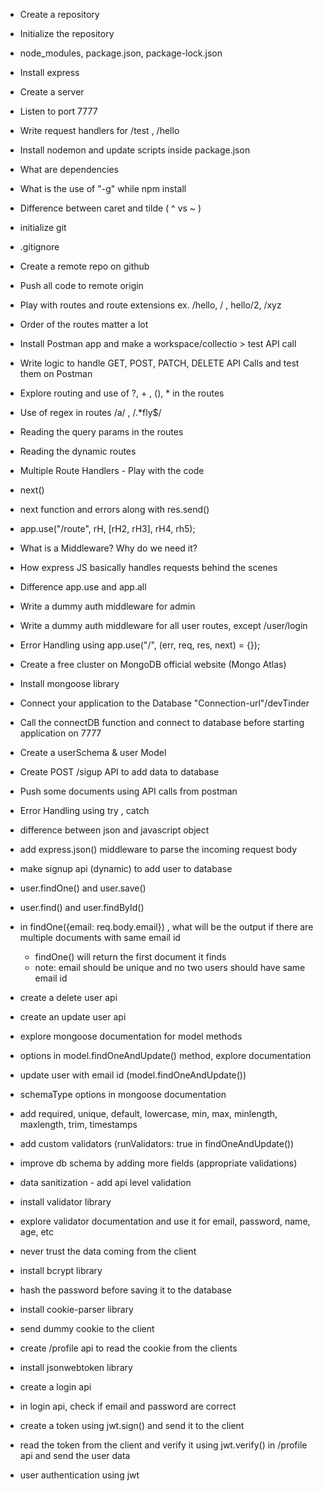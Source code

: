 - Create a repository
- Initialize the repository
- node_modules, package.json, package-lock.json
- Install express
- Create a server
- Listen to port 7777
- Write request handlers for /test , /hello
- Install nodemon and update scripts inside package.json
- What are dependencies
- What is the use of "-g" while npm install
- Difference between caret and tilde ( ^ vs ~ )
- initialize git
- .gitignore
- Create a remote repo on github
- Push all code to remote origin
- Play with routes and route extensions ex. /hello, / , hello/2, /xyz
- Order of the routes matter a lot
- Install Postman app and make a workspace/collectio > test API call
- Write logic to handle GET, POST, PATCH, DELETE API Calls and test them on Postman
- Explore routing and use of ?, + , (), \* in the routes
- Use of regex in routes /a/ , /.\*fly$/
- Reading the query params in the routes
- Reading the dynamic routes
- Multiple Route Handlers - Play with the code
- next()
- next function and errors along with res.send()
- app.use("/route", rH, [rH2, rH3], rH4, rh5);
- What is a Middleware? Why do we need it?
- How express JS basically handles requests behind the scenes
- Difference app.use and app.all
- Write a dummy auth middleware for admin
- Write a dummy auth middleware for all user routes, except /user/login
- Error Handling using app.use("/", (err, req, res, next) = {});
- Create a free cluster on MongoDB official website (Mongo Atlas)
- Install mongoose library
- Connect your application to the Database "Connection-url"/devTinder
- Call the connectDB function and connect to database before starting application on 7777
- Create a userSchema & user Model
- Create POST /sigup API to add data to database
- Push some documents using API calls from postman
- Error Handling using try , catch

- difference between json and javascript object
- add express.json() middleware to parse the incoming request body
- make signup api (dynamic) to add user to database
- user.findOne() and user.save()
- user.find() and user.findById()
- in findOne({email: req.body.email}) , what will be the output if there are multiple documents with same email id
  - findOne() will return the first document it finds
  - note: email should be unique and no two users should have same email id
- create a delete user api
- create an update user api
- explore mongoose documentation for model methods
- options in model.findOneAndUpdate() method, explore documentation
- update user with email id (model.findOneAndUpdate())

- schemaType options in mongoose documentation
- add required, unique, default, lowercase, min, max, minlength, maxlength, trim, timestamps
- add custom validators (runValidators: true in findOneAndUpdate())
- improve db schema by adding more fields (appropriate validations)

- data sanitization - add api level validation
- install validator library
- explore validator documentation and use it for email, password, name, age, etc

- never trust the data coming from the client
- install bcrypt library
- hash the password before saving it to the database

- install cookie-parser library
- send dummy cookie to the client
- create /profile api to read the cookie from the clients
- install jsonwebtoken library
- create a login api
- in login api, check if email and password are correct
- create a token using jwt.sign() and send it to the client
- read the token from the client and verify it using jwt.verify() in /profile api and send the user data

- user authentication using jwt
